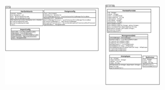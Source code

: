 
![Klase diagrama](https://github.com/moneoasier/T4/blob/main/ExportdataPostgre/ExportDataPostgre.svg)
